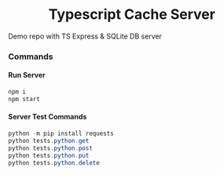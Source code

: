 <h1 align="center"> Typescript Cache Server</h1>

Demo repo with TS Express & SQLite DB server

### Commands

#### Run Server

````bash
npm i
npm start

````

#### Server Test Commands

````ps1
python -m pip install requests
python tests.python.get
python tests.python.post
python tests.python.put
python tests.python.delete

````
